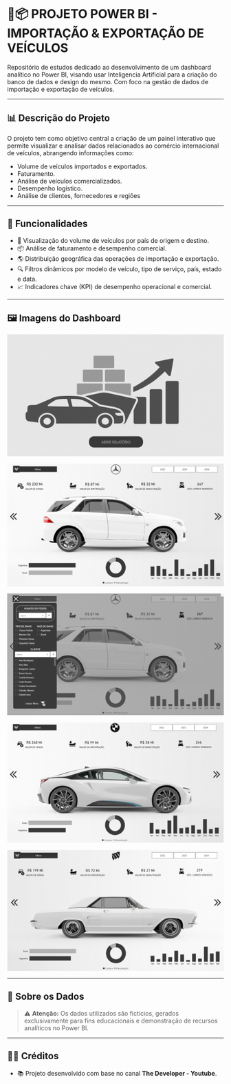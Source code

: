 # 🚗📦 PROJETO POWER BI - IMPORTAÇÃO & EXPORTAÇÃO DE VEÍCULOS

Repositório de estudos dedicado ao desenvolvimento de um dashboard analítico no Power BI, visando usar Inteligencia Artificial para a criação do banco de dados e design do mesmo. Com foco na gestão de dados de importação e exportação de veículos.

---

## 📊 Descrição do Projeto

O projeto tem como objetivo central a criação de um painel interativo que permite visualizar e analisar dados relacionados ao comércio internacional de veículos, abrangendo informações como:

- Volume de veículos importados e exportados.
- Faturamento.
- Análise de veículos comercializados.
- Desempenho logístico.
- Análise de clientes, fornecedores e regiões

---

## 🚀 Funcionalidades

- 🚗 Visualização do volume de veículos por país de origem e destino.
- 📦 Análise de faturamento e desempenho comercial.
- 🌎 Distribuição geográfica das operações de importação e exportação.
- 🔍 Filtros dinâmicos por modelo de veículo, tipo de serviço, país, estado e data.
- 📈 Indicadores chave (KPI) de desempenho operacional e comercial.

---

## 🖼️ Imagens do Dashboard

![Capa do Projeto](ASSETS/CAPA.png)

![Tela 1](ASSETS/TELA1.png)

![Tela 2](ASSETS/TELA2.png)

![Tela 3](ASSETS/TELA3.png)

![Tela 4](ASSETS/TELA4.png)

---

## 💾 Sobre os Dados

> ⚠️ **Atenção:** Os dados utilizados são fictícios, gerados exclusivamente para fins educacionais e demonstração de recursos analíticos no Power BI.

---

## 👨‍🏫 Créditos

- 📚 Projeto desenvolvido com base no canal **The Developer - Youtube**.
